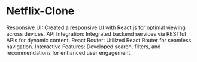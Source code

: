 # Netflix-Clone
Responsive UI: Created a responsive UI with React.js for optimal viewing across devices. API Integration: Integrated backend services via RESTful APIs for dynamic content. React Router: Utilized React Router for seamless navigation. Interactive Features: Developed search, filters, and recommendations for enhanced user engagement.
